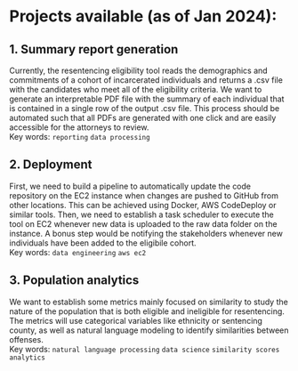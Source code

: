# Projects available (as of Jan 2024): 

## 1. Summary report generation
Currently, the resentencing eligibility tool reads the demographics and commitments of a cohort of incarcerated individuals and returns a .csv file with the candidates who meet all of the eligibility criteria. We want to generate an interpretable PDF file with the summary of each individual that is contained in a single row of the output .csv file. This process should be automated such that all PDFs are generated with one click and are easily accessible for the attorneys to review.<br> 
Key words: `reporting` `data processing` 

## 2. Deployment 
First, we need to build a pipeline to automatically update the code repository on the EC2 instance when changes are pushed to GitHub from other locations. This can be achieved using Docker, AWS CodeDeploy or similar tools. Then, we need to establish a task scheduler to execute the tool on EC2 whenever new data is uploaded to the raw data folder on the instance. A bonus step would be notifying the stakeholders whenever new individuals have been added to the eligibile cohort.<br> 
Key words: `data engineering` `aws ec2`

## 3. Population analytics
We want to establish some metrics mainly focused on similarity to study the nature of the population that is both eligible and ineligible for resentencing. The metrics will use categorical variables like ethnicity or sentencing county, as well as natural language modeling to identify similarities between offenses.<br> 
Key words: `natural language processing` `data science` `similarity scores` `analytics`
